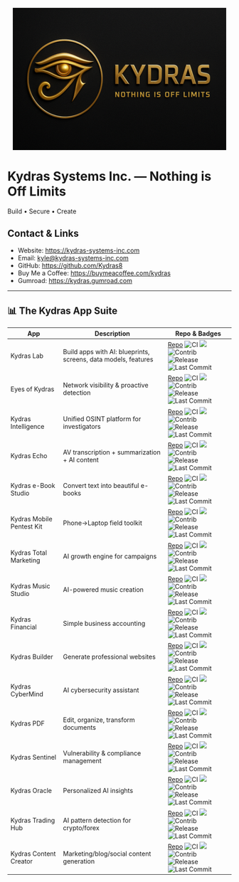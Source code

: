 <p align='center'>
  <img src='assets/kydras-logo.png' alt='Kydras Systems Inc.' width='480'/>
</p>

# Kydras Systems Inc. — Nothing is Off Limits
Build • Secure • Create

## Contact & Links
- Website: https://kydras-systems-inc.com
- Email: kyle@kydras-systems-inc.com
- GitHub: https://github.com/Kydras8
- Buy Me a Coffee: https://buymeacoffee.com/kydras
- Gumroad: https://kydras.gumroad.com

---

## 📊 The Kydras App Suite
| App | Description | Repo & Badges |
|---|---|---|
| Kydras Lab | Build apps with AI: blueprints, screens, data models, features | [Repo](https://github.com/Kydras8/Kydras-Lab) ![CI](https://github.com/Kydras8/Kydras-Lab/actions/workflows/ci.yml/badge.svg) ![](https://img.shields.io/badge/-Scripting-blue) ![Contrib](https://img.shields.io/github/contributors/Kydras8/Kydras-Lab) ![Release](https://img.shields.io/github/v/release/Kydras8/Kydras-Lab) ![Last Commit](https://img.shields.io/github/last-commit/Kydras8/Kydras-Lab) |
| Eyes of Kydras | Network visibility & proactive detection | [Repo](https://github.com/Kydras8/Eyes-of-Kydras) ![CI](https://github.com/Kydras8/Eyes-of-Kydras/actions/workflows/ci.yml/badge.svg) ![](https://img.shields.io/badge/-Scripting-blue) ![Contrib](https://img.shields.io/github/contributors/Kydras8/Eyes-of-Kydras) ![Release](https://img.shields.io/github/v/release/Kydras8/Eyes-of-Kydras) ![Last Commit](https://img.shields.io/github/last-commit/Kydras8/Eyes-of-Kydras) |
| Kydras Intelligence | Unified OSINT platform for investigators | [Repo](https://github.com/Kydras8/Kydras-Intelligence) ![CI](https://github.com/Kydras8/Kydras-Intelligence/actions/workflows/ci.yml/badge.svg) ![](https://img.shields.io/badge/-Scripting-blue) ![Contrib](https://img.shields.io/github/contributors/Kydras8/Kydras-Intelligence) ![Release](https://img.shields.io/github/v/release/Kydras8/Kydras-Intelligence) ![Last Commit](https://img.shields.io/github/last-commit/Kydras8/Kydras-Intelligence) |
| Kydras Echo | AV transcription + summarization + AI content | [Repo](https://github.com/Kydras8/KydrasEcho) ![CI](https://github.com/Kydras8/KydrasEcho/actions/workflows/ci.yml/badge.svg) ![](https://img.shields.io/badge/-Scripting-blue) ![Contrib](https://img.shields.io/github/contributors/Kydras8/KydrasEcho) ![Release](https://img.shields.io/github/v/release/Kydras8/KydrasEcho) ![Last Commit](https://img.shields.io/github/last-commit/Kydras8/KydrasEcho) |
| Kydras e-Book Studio | Convert text into beautiful e-books | [Repo](https://github.com/Kydras8/Kydras-eBook-Studio) ![CI](https://github.com/Kydras8/Kydras-eBook-Studio/actions/workflows/ci.yml/badge.svg) ![](https://img.shields.io/badge/-Scripting-blue) ![Contrib](https://img.shields.io/github/contributors/Kydras8/Kydras-eBook-Studio) ![Release](https://img.shields.io/github/v/release/Kydras8/Kydras-eBook-Studio) ![Last Commit](https://img.shields.io/github/last-commit/Kydras8/Kydras-eBook-Studio) |
| Kydras Mobile Pentest Kit | Phone→Laptop field toolkit | [Repo](https://github.com/Kydras8/Kydras-Mobile-Pentest-Kit) ![CI](https://github.com/Kydras8/Kydras-Mobile-Pentest-Kit/actions/workflows/ci.yml/badge.svg) ![](https://img.shields.io/badge/-Scripting-green) ![Contrib](https://img.shields.io/github/contributors/Kydras8/Kydras-Mobile-Pentest-Kit) ![Release](https://img.shields.io/github/v/release/Kydras8/Kydras-Mobile-Pentest-Kit) ![Last Commit](https://img.shields.io/github/last-commit/Kydras8/Kydras-Mobile-Pentest-Kit) |
| Kydras Total Marketing | AI growth engine for campaigns | [Repo](https://github.com/Kydras8/Kydras-Total-Marketing) ![CI](https://github.com/Kydras8/Kydras-Total-Marketing/actions/workflows/ci.yml/badge.svg) ![](https://img.shields.io/badge/-Scripting-blue) ![Contrib](https://img.shields.io/github/contributors/Kydras8/Kydras-Total-Marketing) ![Release](https://img.shields.io/github/v/release/Kydras8/Kydras-Total-Marketing) ![Last Commit](https://img.shields.io/github/last-commit/Kydras8/Kydras-Total-Marketing) |
| Kydras Music Studio | AI-powered music creation | [Repo](https://github.com/Kydras8/Kydras-Music-Studio) ![CI](https://github.com/Kydras8/Kydras-Music-Studio/actions/workflows/ci.yml/badge.svg) ![](https://img.shields.io/badge/-Scripting-blue) ![Contrib](https://img.shields.io/github/contributors/Kydras8/Kydras-Music-Studio) ![Release](https://img.shields.io/github/v/release/Kydras8/Kydras-Music-Studio) ![Last Commit](https://img.shields.io/github/last-commit/Kydras8/Kydras-Music-Studio) |
| Kydras Financial | Simple business accounting | [Repo](https://github.com/Kydras8/Kydras-Financial) ![CI](https://github.com/Kydras8/Kydras-Financial/actions/workflows/ci.yml/badge.svg) ![](https://img.shields.io/badge/-Scripting-blue) ![Contrib](https://img.shields.io/github/contributors/Kydras8/Kydras-Financial) ![Release](https://img.shields.io/github/v/release/Kydras8/Kydras-Financial) ![Last Commit](https://img.shields.io/github/last-commit/Kydras8/Kydras-Financial) |
| Kydras Builder | Generate professional websites | [Repo](https://github.com/Kydras8/Kydras-Builder) ![CI](https://github.com/Kydras8/Kydras-Builder/actions/workflows/ci.yml/badge.svg) ![](https://img.shields.io/badge/-Scripting-orange) ![Contrib](https://img.shields.io/github/contributors/Kydras8/Kydras-Builder) ![Release](https://img.shields.io/github/v/release/Kydras8/Kydras-Builder) ![Last Commit](https://img.shields.io/github/last-commit/Kydras8/Kydras-Builder) |
| Kydras CyberMind | AI cybersecurity assistant | [Repo](https://github.com/Kydras8/Kydras-CyberMind) ![CI](https://github.com/Kydras8/Kydras-CyberMind/actions/workflows/ci.yml/badge.svg) ![](https://img.shields.io/badge/-Scripting-blue) ![Contrib](https://img.shields.io/github/contributors/Kydras8/Kydras-CyberMind) ![Release](https://img.shields.io/github/v/release/Kydras8/Kydras-CyberMind) ![Last Commit](https://img.shields.io/github/last-commit/Kydras8/Kydras-CyberMind) |
| Kydras PDF | Edit, organize, transform documents | [Repo](https://github.com/Kydras8/Kydras-PDF) ![CI](https://github.com/Kydras8/Kydras-PDF/actions/workflows/ci.yml/badge.svg) ![](https://img.shields.io/badge/-Scripting-blue) ![Contrib](https://img.shields.io/github/contributors/Kydras8/Kydras-PDF) ![Release](https://img.shields.io/github/v/release/Kydras8/Kydras-PDF) ![Last Commit](https://img.shields.io/github/last-commit/Kydras8/Kydras-PDF) |
| Kydras Sentinel | Vulnerability & compliance management | [Repo](https://github.com/Kydras8/Kydras-Sentinel) ![CI](https://github.com/Kydras8/Kydras-Sentinel/actions/workflows/ci.yml/badge.svg) ![](https://img.shields.io/badge/-Scripting-blue) ![Contrib](https://img.shields.io/github/contributors/Kydras8/Kydras-Sentinel) ![Release](https://img.shields.io/github/v/release/Kydras8/Kydras-Sentinel) ![Last Commit](https://img.shields.io/github/last-commit/Kydras8/Kydras-Sentinel) |
| Kydras Oracle | Personalized AI insights | [Repo](https://github.com/Kydras8/Kydras-Oracle) ![CI](https://github.com/Kydras8/Kydras-Oracle/actions/workflows/ci.yml/badge.svg) ![](https://img.shields.io/badge/-Scripting-blue) ![Contrib](https://img.shields.io/github/contributors/Kydras8/Kydras-Oracle) ![Release](https://img.shields.io/github/v/release/Kydras8/Kydras-Oracle) ![Last Commit](https://img.shields.io/github/last-commit/Kydras8/Kydras-Oracle) |
| Kydras Trading Hub | AI pattern detection for crypto/forex | [Repo](https://github.com/Kydras8/Kydras-Trading-Hub) ![CI](https://github.com/Kydras8/Kydras-Trading-Hub/actions/workflows/ci.yml/badge.svg) ![](https://img.shields.io/badge/-Scripting-blue) ![Contrib](https://img.shields.io/github/contributors/Kydras8/Kydras-Trading-Hub) ![Release](https://img.shields.io/github/v/release/Kydras8/Kydras-Trading-Hub) ![Last Commit](https://img.shields.io/github/last-commit/Kydras8/Kydras-Trading-Hub) |
| Kydras Content Creator | Marketing/blog/social content generation | [Repo](https://github.com/Kydras8/Kydras-Content-Creator) ![CI](https://github.com/Kydras8/Kydras-Content-Creator/actions/workflows/ci.yml/badge.svg) ![](https://img.shields.io/badge/-Scripting-blue) ![Contrib](https://img.shields.io/github/contributors/Kydras8/Kydras-Content-Creator) ![Release](https://img.shields.io/github/v/release/Kydras8/Kydras-Content-Creator) ![Last Commit](https://img.shields.io/github/last-commit/Kydras8/Kydras-Content-Creator) |